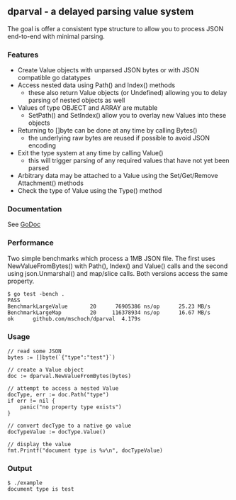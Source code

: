 ## dparval - a delayed parsing value system

The goal is offer a consistent type structure to allow you to process JSON end-to-end with minimal parsing.

### Features

* Create Value objects with unparsed JSON bytes or with JSON compatible go datatypes
* Access nested data using Path() and Index() methods
    * these also return Value objects (or Undefined) allowing you to delay parsing of nested objects as well
* Values of type OBJECT and ARRAY are mutable
    * SetPath() and SetIndex() allow you to overlay new Values into these objects
* Returning to []byte can be done at any time by calling Bytes()
    * the underlying raw bytes are reused if possible to avoid JSON encoding
* Exit the type system at any time by calling Value()
    * this will trigger parsing of any required values that have not yet been parsed
* Arbitrary data may be attached to a Value using the Set/Get/Remove Attachment() methods
* Check the type of Value using the Type() method

### Documentation

See [GoDoc](http://godoc.org/github.com/mschoch/dparval)

### Performance

Two simple benchmarks which process a 1MB JSON file.  The first uses NewValueFromBytes() with Path(), Index() and Value() calls and the second using json.Unmarshal() and map/slice calls.  Both versions access the same property.

    $ go test -bench .
    PASS
    BenchmarkLargeValue	      20	  76905386 ns/op	  25.23 MB/s
    BenchmarkLargeMap	      20	 116378934 ns/op	  16.67 MB/s
    ok  	github.com/mschoch/dparval	4.179s

### Usage

	// read some JSON
	bytes := []byte(`{"type":"test"}`)

	// create a Value object
	doc := dparval.NewValueFromBytes(bytes)

	// attempt to access a nested Value
	docType, err := doc.Path("type")
	if err != nil {
		panic("no property type exists")
	}

	// convert docType to a native go value
	docTypeValue := docType.Value()

	// display the value
	fmt.Printf("document type is %v\n", docTypeValue)

### Output

    $ ./example
    document type is test
